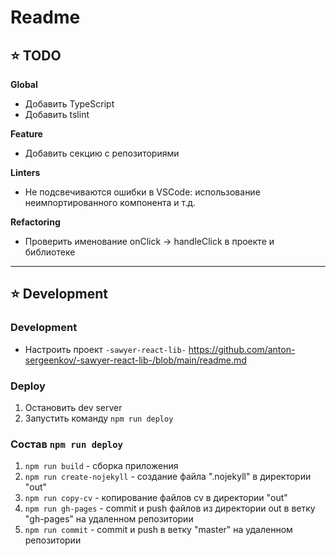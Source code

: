 # Readme

## ⭐️ TODO

**Global**
- Добавить TypeScript
- Добавить tslint

**Feature**
- Добавить секцию с репозиториями

**Linters**
- Не подсвечиваются ошибки в VSCode: использование неимпортированного компонента и т.д.

**Refactoring**
- Проверить именование onClick -> handleClick в проекте и библиотеке

---

## ⭐️ Development

### Development
- Настроить проект `-sawyer-react-lib-` https://github.com/anton-sergeenkov/-sawyer-react-lib-/blob/main/readme.md

### Deploy
1. Остановить dev server
2. Запустить команду `npm run deploy`

### Состав `npm run deploy`
1. `npm run build` - сборка приложения
2. `npm run create-nojekyll` - создание файла ".nojekyll" в директории "out"
3. `npm run copy-cv` - копирование файлов cv в директории "out"
4. `npm run gh-pages` - commit и push файлов из директории out в ветку "gh-pages" на удаленном репозитории
5. `npm run commit` - commit и push в ветку "master" на удаленном репозитории

